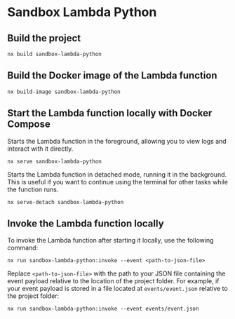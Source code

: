 # Sandbox Lambda Python

## Build the project

```console
nx build sandbox-lambda-python
```

## Build the Docker image of the Lambda function

```console
nx build-image sandbox-lambda-python
```

## Start the Lambda function locally with Docker Compose

Starts the Lambda function in the foreground, allowing you to view logs and interact with it
directly.

```console
nx serve sandbox-lambda-python
```

Starts the Lambda function in detached mode, running it in the background. This is useful if you
want to continue using the terminal for other tasks while the function runs.

```console
nx serve-detach sandbox-lambda-python
```

## Invoke the Lambda function locally

To invoke the Lambda function after starting it locally, use the following command:

```console
nx run sandbox-lambda-python:invoke --event <path-to-json-file>
```

Replace `<path-to-json-file>` with the path to your JSON file containing the event payload relative
to the location of the project folder. For example, if your event payload is stored in a file
located at `events/event.json` relative to the project folder:

```console
nx run sandbox-lambda-python:invoke --event events/event.json
```
